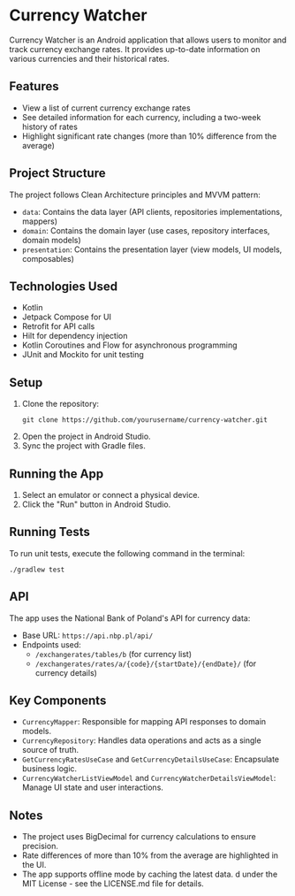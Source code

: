 # Currency Watcher

Currency Watcher is an Android application that allows users to monitor and track currency exchange rates. It provides up-to-date information on various currencies and their historical rates.

## Features

- View a list of current currency exchange rates
- See detailed information for each currency, including a two-week history of rates
- Highlight significant rate changes (more than 10% difference from the average)

## Project Structure

The project follows Clean Architecture principles and MVVM pattern:

- `data`: Contains the data layer (API clients, repositories implementations, mappers)
- `domain`: Contains the domain layer (use cases, repository interfaces, domain models)
- `presentation`: Contains the presentation layer (view models, UI models, composables)

## Technologies Used

- Kotlin
- Jetpack Compose for UI
- Retrofit for API calls
- Hilt for dependency injection
- Kotlin Coroutines and Flow for asynchronous programming
- JUnit and Mockito for unit testing

## Setup

1. Clone the repository:
	 ```
	 git clone https://github.com/yourusername/currency-watcher.git
	 ```
2. Open the project in Android Studio.
3. Sync the project with Gradle files.

## Running the App

1. Select an emulator or connect a physical device.
2. Click the "Run" button in Android Studio.

## Running Tests

To run unit tests, execute the following command in the terminal:

```
./gradlew test
```

## API

The app uses the National Bank of Poland's API for currency data:

- Base URL: `https://api.nbp.pl/api/`
- Endpoints used:
	- `/exchangerates/tables/b` (for currency list)
	- `/exchangerates/rates/a/{code}/{startDate}/{endDate}/` (for currency details)

## Key Components

- `CurrencyMapper`: Responsible for mapping API responses to domain models.
- `CurrencyRepository`: Handles data operations and acts as a single source of truth.
- `GetCurrencyRatesUseCase` and `GetCurrencyDetailsUseCase`: Encapsulate business logic.
- `CurrencyWatcherListViewModel` and `CurrencyWatcherDetailsViewModel`: Manage UI state and user interactions.

## Notes

- The project uses BigDecimal for currency calculations to ensure precision.
- Rate differences of more than 10% from the average are highlighted in the UI.
- The app supports offline mode by caching the latest data.
d under the MIT License - see the LICENSE.md file for details.
